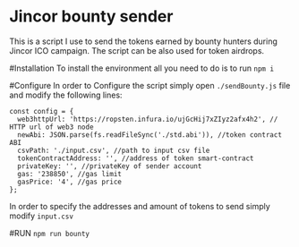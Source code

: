# Jincor bounty sender
This is a script I use to send the tokens earned by bounty hunters during Jincor
ICO campaign. The script can be also used for token airdrops.

#Installation
To install the environment all you need to do is to run `npm i`

#Configure
In order to Configure the script simply open `./sendBounty.js` file and modify
the following lines:
```
const config = {
  web3httpUrl: 'https://ropsten.infura.io/ujGcHij7xZIyz2afx4h2', // HTTP url of web3 node
  newAbi: JSON.parse(fs.readFileSync('./std.abi')), //token contract ABI
  csvPath: './input.csv', //path to input csv file
  tokenContractAddress: '', //address of token smart-contract
  privateKey: '', //privateKey of sender account
  gas: '238850', //gas limit
  gasPrice: '4', //gas price
};
```

In order to specify the addresses and  amount of tokens to send simply modify `input.csv`

#RUN
`npm run bounty`

